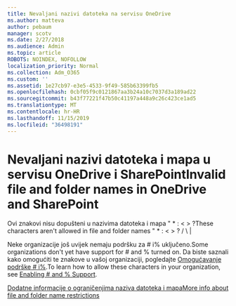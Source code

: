 ```yaml
---
title: Nevaljani nazivi datoteka na servisu OneDrive
ms.author: matteva
author: pebaum
manager: scotv
ms.date: 2/27/2018
ms.audience: Admin
ms.topic: article
ROBOTS: NOINDEX, NOFOLLOW
localization_priority: Normal
ms.collection: Adm_O365
ms.custom: ''
ms.assetid: 1e27cb97-e3e5-4533-9f49-585b63399fb5
ms.openlocfilehash: 0cbf05f9c0121867aa3b24a10c7037d3a189ad22
ms.sourcegitcommit: b43f77221f47b50c41197a448a9c26c423ce1ad5
ms.translationtype: MT
ms.contentlocale: hr-HR
ms.lasthandoff: 11/15/2019
ms.locfileid: "36498191"
---
```

# <a name="invalid-file-and-folder-names-in-onedrive-and-sharepoint"></a><span data-ttu-id="873f0-102">Nevaljani nazivi datoteka i mapa u servisu OneDrive i SharePoint</span><span class="sxs-lookup"><span data-stu-id="873f0-102">Invalid file and folder names in OneDrive and SharePoint</span></span>

<span data-ttu-id="873f0-103">Ovi znakovi nisu dopušteni u nazivima datoteka i mapa " \* : \< \> ?</span><span class="sxs-lookup"><span data-stu-id="873f0-103">These characters aren't allowed in file and folder names " \* : \< \> ?</span></span> <span data-ttu-id="873f0-104">/ \ |</span><span class="sxs-lookup"><span data-stu-id="873f0-104"></span></span> 
  
<span data-ttu-id="873f0-105">Neke organizacije još uvijek nemaju podršku za # i% uključeno.</span><span class="sxs-lookup"><span data-stu-id="873f0-105">Some organizations don't yet have support for # and % turned on.</span></span> <span data-ttu-id="873f0-106">Da biste saznali kako omogućiti te znakove u vašoj organizaciji, pogledajte [Omogućavanje podrške # i%](https://go.microsoft.com/fwlink/?linkid=862611).</span><span class="sxs-lookup"><span data-stu-id="873f0-106">To learn how to allow these characters in your organization, see [Enabling # and % Support](https://go.microsoft.com/fwlink/?linkid=862611).</span></span> 
  
[<span data-ttu-id="873f0-107">Dodatne informacije o ograničenjima naziva datoteka i mapa</span><span class="sxs-lookup"><span data-stu-id="873f0-107">More info about file and folder name restrictions</span></span>](https://go.microsoft.com/fwlink/?linkid=866430)
  

